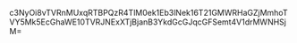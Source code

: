 c3NyOi8vTVRnMUxqRTBPQzR4TlM0ek1Eb3lNek16T21GMWRHaGZjMmhoTVY5Mk5EcGhaWE10TVRJNExXTjBjanB3YkdGcGJqcGFSemt4V1drMWNHSjM=
